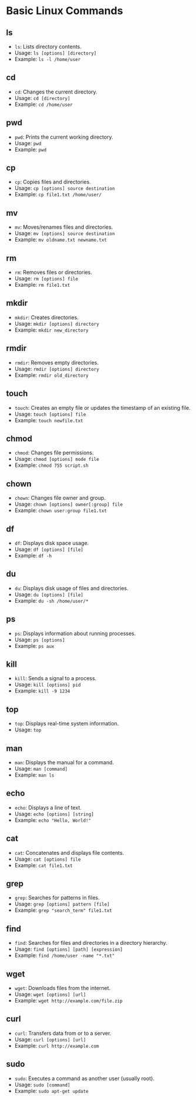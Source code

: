 
# Basic Linux Commands

## ls
- `ls`: Lists directory contents.
- Usage: `ls [options] [directory]`
- Example: `ls -l /home/user`

## cd
- `cd`: Changes the current directory.
- Usage: `cd [directory]`
- Example: `cd /home/user`

## pwd
- `pwd`: Prints the current working directory.
- Usage: `pwd`
- Example: `pwd`

## cp
- `cp`: Copies files and directories.
- Usage: `cp [options] source destination`
- Example: `cp file1.txt /home/user/`

## mv
- `mv`: Moves/renames files and directories.
- Usage: `mv [options] source destination`
- Example: `mv oldname.txt newname.txt`

## rm
- `rm`: Removes files or directories.
- Usage: `rm [options] file`
- Example: `rm file1.txt`

## mkdir
- `mkdir`: Creates directories.
- Usage: `mkdir [options] directory`
- Example: `mkdir new_directory`

## rmdir
- `rmdir`: Removes empty directories.
- Usage: `rmdir [options] directory`
- Example: `rmdir old_directory`

## touch
- `touch`: Creates an empty file or updates the timestamp of an existing file.
- Usage: `touch [options] file`
- Example: `touch newfile.txt`

## chmod
- `chmod`: Changes file permissions.
- Usage: `chmod [options] mode file`
- Example: `chmod 755 script.sh`

## chown
- `chown`: Changes file owner and group.
- Usage: `chown [options] owner[:group] file`
- Example: `chown user:group file1.txt`

## df
- `df`: Displays disk space usage.
- Usage: `df [options] [file]`
- Example: `df -h`

## du
- `du`: Displays disk usage of files and directories.
- Usage: `du [options] [file]`
- Example: `du -sh /home/user/*`

## ps
- `ps`: Displays information about running processes.
- Usage: `ps [options]`
- Example: `ps aux`

## kill
- `kill`: Sends a signal to a process.
- Usage: `kill [options] pid`
- Example: `kill -9 1234`

## top
- `top`: Displays real-time system information.
- Usage: `top`

## man
- `man`: Displays the manual for a command.
- Usage: `man [command]`
- Example: `man ls`

## echo
- `echo`: Displays a line of text.
- Usage: `echo [options] [string]`
- Example: `echo "Hello, World!"`

## cat
- `cat`: Concatenates and displays file contents.
- Usage: `cat [options] file`
- Example: `cat file1.txt`

## grep
- `grep`: Searches for patterns in files.
- Usage: `grep [options] pattern [file]`
- Example: `grep "search_term" file1.txt`

## find
- `find`: Searches for files and directories in a directory hierarchy.
- Usage: `find [options] [path] [expression]`
- Example: `find /home/user -name "*.txt"`

## wget
- `wget`: Downloads files from the internet.
- Usage: `wget [options] [url]`
- Example: `wget http://example.com/file.zip`

## curl
- `curl`: Transfers data from or to a server.
- Usage: `curl [options] [url]`
- Example: `curl http://example.com`

## sudo
- `sudo`: Executes a command as another user (usually root).
- Usage: `sudo [command]`
- Example: `sudo apt-get update`
